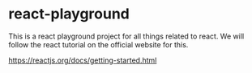 # react-playground
This is a react playground project for all things related to react. We will follow the react tutorial on the official website for this.

https://reactjs.org/docs/getting-started.html
